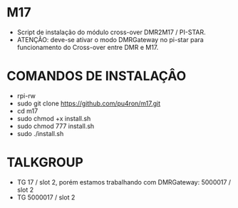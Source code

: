 # M17
* Script de instalação do módulo cross-over DMR2M17 / PI-STAR.
* ATENÇÂO: deve-se ativar o modo DMRGateway no pi-star para funcionamento do Cross-over entre DMR e M17.

# COMANDOS DE INSTALAÇÂO

* rpi-rw
* sudo git clone https://github.com/pu4ron/m17.git
* cd m17
* sudo chmod +x install.sh
* sudo chmod 777 install.sh
* sudo ./install.sh

# TALKGROUP

* TG 17 / slot 2, porém estamos trabalhando com DMRGateway: 5000017 / slot 2
* TG 5000017 / slot 2
